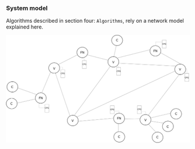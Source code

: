 ### System model

Algorithms described in section four: `Algorithms`, rely on a network model explained here.

![](https://github.com/lukamiletic95/papers/blob/master/images/fig1.png)
<!--stackedit_data:
eyJoaXN0b3J5IjpbNzAzMDgxNDYsNjAwNTY4OTYxLC0xMDU4Nj
E5MDczLDQ3MjEwNDk5MywxMTE1ODczNzMzLC0xMTA3Mzc4NjAw
LDQ3MDg3NjYzLC0xMjM4MDk1Mzk2LDk2MDEwNDM4OF19
-->
